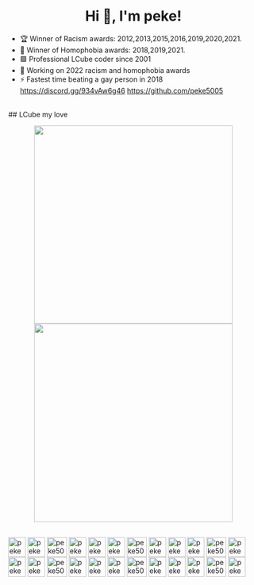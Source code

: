 <h1 align="center">Hi 👋, I'm peke!</h1>

- 🏆 Winner of Racism awards: 2012,2013,2015,2016,2019,2020,2021.
- 🏅 Winner of Homophobia awards: 2018,2019,2021.
- 🟩 Professional LCube coder since 2001
- 💯 Working on 2022 racism and homophobia awards
- ⚡ Fastest time beating a gay person in 2018 <br>
https://discord.gg/934vAw6g46
https://github.com/peke5005
<br>
## LCube my love
<p align = "center">
  <img src = "https://github-readme-stats.vercel.app/api?username=peke5005&show_icons=true&theme=bear" width = 400>
  <img src = "https://github-readme-streak-stats.herokuapp.com?user=peke5005&theme=dark&hide_border=true" width = 400>
</p>
<div style="display: inline_block"><br>
 <img align="center" alt="peke5005-LCube" height="40" width="35" src="https://cdn.discordapp.com/attachments/932810753084375060/932810930180460634/image_3.png" />
 <img align="center" alt="peke5005-LCube1" height="40" width="35" src="https://cdn.discordapp.com/attachments/932810753084375060/932810930344067072/RiGEEMjxT_2.png" />
  <img align="center" alt="peke5005-LCube2" height="40" width="40" src="https://cdn.discordapp.com/attachments/932810753084375060/932811471421862019/lc.png" />
 <img align="center" alt="peke5005-LCube3" height="40" width="35" src="https://cdn.discordapp.com/attachments/932810753084375060/932811471606394970/image_2.png" />
  <img align="center" alt="peke5005-LCube" height="40" width="35" src="https://cdn.discordapp.com/attachments/932810753084375060/932810930180460634/image_3.png" />
 <img align="center" alt="peke5005-LCube1" height="40" width="35" src="https://cdn.discordapp.com/attachments/932810753084375060/932810930344067072/RiGEEMjxT_2.png" />
  <img align="center" alt="peke5005-LCube2" height="40" width="40" src="https://cdn.discordapp.com/attachments/932810753084375060/932811471421862019/lc.png" />
 <img align="center" alt="peke5005-LCube3" height="40" width="35" src="https://cdn.discordapp.com/attachments/932810753084375060/932811471606394970/image_2.png" />
  <img align="center" alt="peke5005-LCube" height="40" width="35" src="https://cdn.discordapp.com/attachments/932810753084375060/932810930180460634/image_3.png" />
 <img align="center" alt="peke5005-LCube1" height="40" width="35" src="https://cdn.discordapp.com/attachments/932810753084375060/932810930344067072/RiGEEMjxT_2.png" />
  <img align="center" alt="peke5005-LCube2" height="40" width="40" src="https://cdn.discordapp.com/attachments/932810753084375060/932811471421862019/lc.png" />
 <img align="center" alt="peke5005-LCube3" height="40" width="35" src="https://cdn.discordapp.com/attachments/932810753084375060/932811471606394970/image_2.png" />
  <img align="center" alt="peke5005-LCube" height="40" width="35" src="https://cdn.discordapp.com/attachments/932810753084375060/932810930180460634/image_3.png" />
 <img align="center" alt="peke5005-LCube1" height="40" width="35" src="https://cdn.discordapp.com/attachments/932810753084375060/932810930344067072/RiGEEMjxT_2.png" />
  <img align="center" alt="peke5005-LCube2" height="40" width="40" src="https://cdn.discordapp.com/attachments/932810753084375060/932811471421862019/lc.png" />
 <img align="center" alt="peke5005-LCube3" height="40" width="35" src="https://cdn.discordapp.com/attachments/932810753084375060/932811471606394970/image_2.png" />
  <img align="center" alt="peke5005-LCube" height="40" width="35" src="https://cdn.discordapp.com/attachments/932810753084375060/932810930180460634/image_3.png" />
 <img align="center" alt="peke5005-LCube1" height="40" width="35" src="https://cdn.discordapp.com/attachments/932810753084375060/932810930344067072/RiGEEMjxT_2.png" />
  <img align="center" alt="peke5005-LCube2" height="40" width="40" src="https://cdn.discordapp.com/attachments/932810753084375060/932811471421862019/lc.png" />
 <img align="center" alt="peke5005-LCube3" height="40" width="35" src="https://cdn.discordapp.com/attachments/932810753084375060/932811471606394970/image_2.png" />
  <img align="center" alt="peke5005-LCube" height="40" width="35" src="https://cdn.discordapp.com/attachments/932810753084375060/932810930180460634/image_3.png" />
 <img align="center" alt="peke5005-LCube1" height="40" width="35" src="https://cdn.discordapp.com/attachments/932810753084375060/932810930344067072/RiGEEMjxT_2.png" />
  <img align="center" alt="peke5005-LCube2" height="40" width="40" src="https://cdn.discordapp.com/attachments/932810753084375060/932811471421862019/lc.png" />
 <img align="center" alt="peke5005-LCube3" height="40" width="35" src="https://cdn.discordapp.com/attachments/932810753084375060/932811471606394970/image_2.png" />
 
</div>
